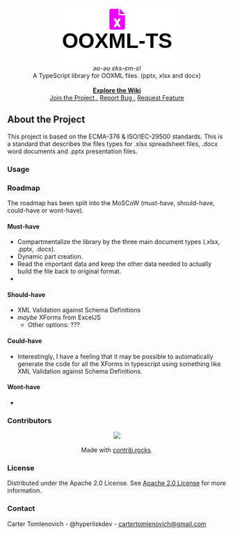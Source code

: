 <div align="center">
    <img src="./assets/imgs/ooxml-logo.png" alt="project logo"/> <br/>
    <i>əʊ-əʊ ɛks-ɛm-ɛl</i> <br>
    A TypeScript library for OOXML files. (pptx, xlsx and docx) <br/> <br/>
    <a href="https://github.com/hyperliskdev/ooxml-ts/wiki"><b>Explore the Wiki </b></a> <br/>
     <a href="https://github.com/hyperliskdev/ooxml-ts/wiki/Developer-Guide">Join the Project .</a> <a href="https://github.com/hyperliskdev/ooxml-ts/issues/new?assignees=&labels=&projects=&template=bug_report.md&title=">Report Bug .</a> <a href="https://github.com/hyperliskdev/ooxml-ts/issues/new?assignees=&labels=&projects=&template=feature_request.md&title=">Request Feature</a> </p>
</div>


## About the Project

This project is based on the ECMA-376 & ISO/IEC-29500 standards. This is a standard that describes the files types for .xlsx spreadsheet files, .docx word documents and .pptx presentation files.

### Usage


### Roadmap

The roadmap has been split into the MoSCoW (must-have, should-have, could-have or wont-have).

#### Must-have

- Compartmentalize the library by the three main document types (.xlsx, .pptx, .docx).
- Dynamic part creation.
- Read the important data and keep the other data needed to actually build the file back to original format.
- 

#### Should-have

- XML Validation against Schema Definitions
- *maybe* XForms from ExcelJS
  - Other options: ???

#### Could-have

- Interestingly, I have a feeling that it may be possible to automatically generate the code for all the XForms in typescript using something like XML Validation against Schema Definitions.


#### Wont-have

- 


### Contributors

<div align="center">
  <a href="https://github.com/hyperliskdev/ooxml-ts/graphs/contributors">
    <img src="https://contrib.rocks/image?repo=hyperliskdev/ooxml-ts" />
  </a>

  Made with [contrib.rocks](https://contrib.rocks).
</div>

### License

Distributed under the Apache 2.0 License. See [Apache 2.0 License](https://opensource.org/license/apache-2-0) for more information.

### Contact

Carter Tomlenovich - @hyperliskdev - cartertomlenovich@gmail.com
